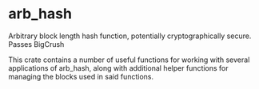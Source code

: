 # arb_hash
Arbitrary block length hash function, potentially cryptographically secure. Passes BigCrush

This crate contains a number of useful functions for working with several applications of arb_hash,
along with additional helper functions for managing the blocks used in said functions.